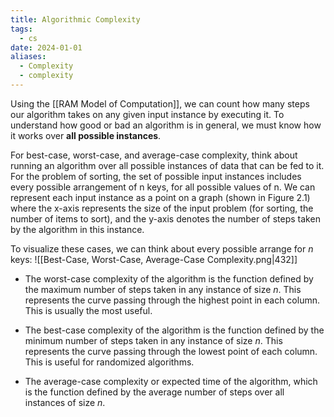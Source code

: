 ```yaml
---
title: Algorithmic Complexity
tags:
  - cs
date: 2024-01-01
aliases:
  - Complexity
  - complexity
---
```

Using the [[RAM Model of Computation]], we can count how many steps our algorithm takes on any given input instance by executing it. To understand how good or bad an algorithm is in general, we must know how it works over **all possible instances**.

For best-case, worst-case, and average-case complexity, think about running an algorithm over all possible instances of data that can be fed to it. For the problem of sorting, the set of possible input instances includes every possible arrangement of n keys, for all possible values of n. We can represent each input instance as a point on a graph (shown in Figure 2.1) where the x-axis represents the size of the input problem (for sorting, the number of items to sort), and the y-axis denotes the number of steps taken by the algorithm in this instance.

To visualize these cases, we can think about every possible arrange for $n$ keys:
![[Best-Case, Worst-Case, Average-Case Complexity.png|432]]

- The worst-case complexity of the algorithm is the function defined by the maximum number of steps taken in any instance of size $n$. This represents the curve passing through the highest point in each column. This is usually the most useful.

- The best-case complexity of the algorithm is the function defined by the minimum number of steps taken in any instance of size $n$. This represents the curve passing through the lowest point of each column. This is useful for randomized algorithms.

- The average-case complexity or expected time of the algorithm, which is the function defined by the average number of steps over all instances of size $n$.
